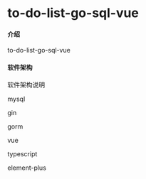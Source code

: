 # to-do-list-go-sql-vue

#### 介绍

to-do-list-go-sql-vue

#### 软件架构

软件架构说明

mysql

gin

gorm

vue

typescript

element-plus

